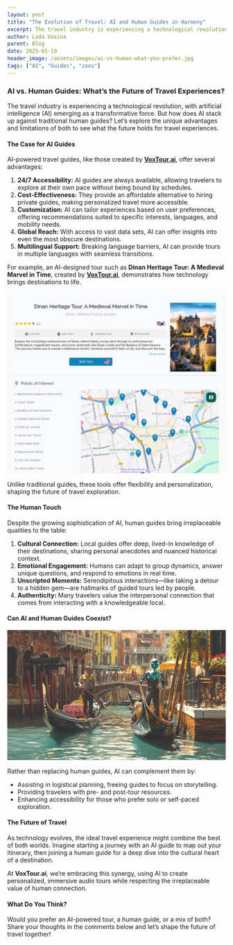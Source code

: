 ```yaml
---
layout: post
title: "The Evolution of Travel: AI and Human Guides in Harmony"
excerpt: The travel industry is experiencing a technological revolution, with artificial intelligence (AI) emerging as a transformative force. But how does AI stack up against traditional human guides? Let’s explore the unique advantages and limitations of both to see what the future holds for travel experiences.
author: Lada Vasina
parent: Blog
date: 2025-01-19
header_image: /assets/images/ai-vs-human-what-you-prefer.jpg
tags: ["AI", "Guides", "zoos"]
---
```


### AI vs. Human Guides: What’s the Future of Travel Experiences?

The travel industry is experiencing a technological revolution, with artificial intelligence (AI) emerging as a transformative force. But how does AI stack up against traditional human guides? Let’s explore the unique advantages and limitations of both to see what the future holds for travel experiences.

#### The Case for AI Guides

AI-powered travel guides, like those created by **[VoxTour.ai](https://voxtour.ai)**, offer several advantages:

1. **24/7 Accessibility:** AI guides are always available, allowing travelers to explore at their own pace without being bound by schedules.
2. **Cost-Effectiveness:** They provide an affordable alternative to hiring private guides, making personalized travel more accessible.
3. **Customization:** AI can tailor experiences based on user preferences, offering recommendations suited to specific interests, languages, and mobility needs.
4. **Global Reach:** With access to vast data sets, AI can offer insights into even the most obscure destinations.
5. **Multilingual Support:** Breaking language barriers, AI can provide tours in multiple languages with seamless transitions.

For example, an AI-designed tour such as **Dinan Heritage Tour: A Medieval Marvel in Time**, created by **[VoxTour.ai](https://voxtour.ai)**, demonstrates how technology brings destinations to life.

[![Dinan Heritage Tour: A Medieval Marvel in Time](/assets/images/tour-dinan.JPG)](https://voxtour.ai/itinerary?itineraryId=8d1a5ca1-49f5-4c4f-8f0e-aebf389f9418)

Unlike traditional guides, these tools offer flexibility and personalization, shaping the future of travel exploration.

#### The Human Touch

Despite the growing sophistication of AI, human guides bring irreplaceable qualities to the table:

1. **Cultural Connection:** Local guides offer deep, lived-in knowledge of their destinations, sharing personal anecdotes and nuanced historical context.
2. **Emotional Engagement:** Humans can adapt to group dynamics, answer unique questions, and respond to emotions in real time.
3. **Unscripted Moments:** Serendipitous interactions—like taking a detour to a hidden gem—are hallmarks of guided tours led by people.
4. **Authenticity:** Many travelers value the interpersonal connection that comes from interacting with a knowledgeable local.

#### Can AI and Human Guides Coexist?

![Can AI and Human Guides Coexist?](/assets/images/ai-vs-human-colaborate.jpg)


Rather than replacing human guides, AI can complement them by:

- Assisting in logistical planning, freeing guides to focus on storytelling.
- Providing travelers with pre- and post-tour resources.
- Enhancing accessibility for those who prefer solo or self-paced exploration.

#### The Future of Travel

As technology evolves, the ideal travel experience might combine the best of both worlds. Imagine starting a journey with an AI guide to map out your itinerary, then joining a human guide for a deep dive into the cultural heart of a destination.

At **VoxTour.ai**, we’re embracing this synergy, using AI to create personalized, immersive audio tours while respecting the irreplaceable value of human connection.

#### What Do You Think?

Would you prefer an AI-powered tour, a human guide, or a mix of both? Share your thoughts in the comments below and let’s shape the future of travel together!

